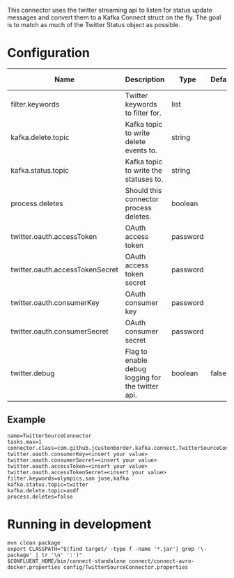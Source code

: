 This connector uses the twitter streaming api to listen for status update messages and 
convert them to a Kafka Connect struct on the fly. The goal is to match as much of the 
Twitter Status object as possible.

# Configuration

| Name                            | Description                                       | Type     | Default | Valid Values | Importance |
|---------------------------------|---------------------------------------------------|----------|---------|--------------|------------|
| filter.keywords                 | Twitter keywords to filter for.                   | list     |         |              | high       |
| kafka.delete.topic              | Kafka topic to write delete events to.            | string   |         |              | high       |
| kafka.status.topic              | Kafka topic to write the statuses to.             | string   |         |              | high       |
| process.deletes                 | Should this connector process deletes.            | boolean  |         |              | high       |
| twitter.oauth.accessToken       | OAuth access token                                | password |         |              | high       |
| twitter.oauth.accessTokenSecret | OAuth access token secret                         | password |         |              | high       |
| twitter.oauth.consumerKey       | OAuth consumer key                                | password |         |              | high       |
| twitter.oauth.consumerSecret    | OAuth consumer secret                             | password |         |              | high       |
| twitter.debug                   | Flag to enable debug logging for the twitter api. | boolean  | false   |              | low        |

## Example

```
name=TwitterSourceConnector
tasks.max=1
connector.class=com.github.jcustenborder.kafka.connect.TwitterSourceConnector
twitter.oauth.consumerKey=<insert your value>
twitter.oauth.consumerSecret=<insert your value>
twitter.oauth.accessToken=<insert your value>
twitter.oauth.accessTokenSecret=<insert your value>
filter.keywords=olympics,san jose,kafka
kafka.status.topic=twitter
kafka.delete.topic=asdf
process.deletes=false
```

# Running in development

```
mvn clean package
export CLASSPATH="$(find target/ -type f -name '*.jar'| grep '\-package' | tr '\n' ':')"
$CONFLUENT_HOME/bin/connect-standalone connect/connect-avro-docker.properties config/TwitterSourceConnector.properties
```
